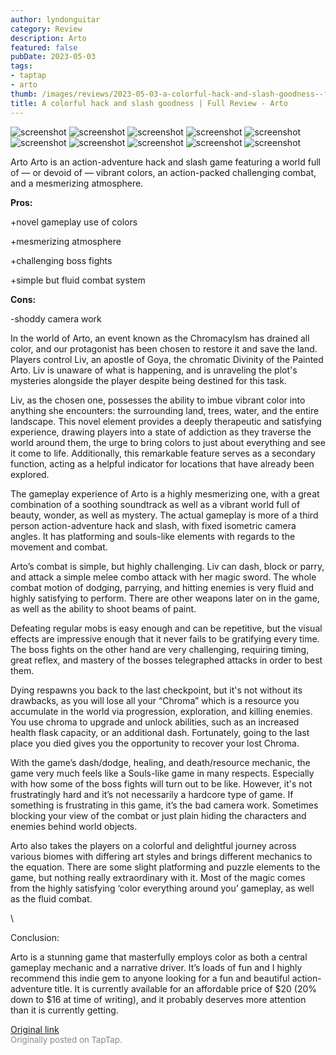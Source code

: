 ```yaml
---
author: lyndonguitar
category: Review
description: Arto
featured: false
pubDate: 2023-05-03
tags:
- taptap
- arto
thumb: /images/reviews/2023-05-03-a-colorful-hack-and-slash-goodness--full-review---arto-0.avif
title: A colorful hack and slash goodness | Full Review - Arto
---
```


<div class="gallery">
  <img src="/images/reviews/2023-05-03-a-colorful-hack-and-slash-goodness--full-review---arto-0.avif" alt="screenshot" />
  <img src="/images/reviews/2023-05-03-a-colorful-hack-and-slash-goodness--full-review---arto-1.avif" alt="screenshot" />
  <img src="/images/reviews/2023-05-03-a-colorful-hack-and-slash-goodness--full-review---arto-2.avif" alt="screenshot" />
  <img src="/images/reviews/2023-05-03-a-colorful-hack-and-slash-goodness--full-review---arto-3.avif" alt="screenshot" />
  <img src="/images/reviews/2023-05-03-a-colorful-hack-and-slash-goodness--full-review---arto-4.avif" alt="screenshot" />
  <img src="/images/reviews/2023-05-03-a-colorful-hack-and-slash-goodness--full-review---arto-5.avif" alt="screenshot" />
  <img src="/images/reviews/2023-05-03-a-colorful-hack-and-slash-goodness--full-review---arto-6.avif" alt="screenshot" />
  <img src="/images/reviews/2023-05-03-a-colorful-hack-and-slash-goodness--full-review---arto-7.avif" alt="screenshot" />
  <img src="/images/reviews/2023-05-03-a-colorful-hack-and-slash-goodness--full-review---arto-8.avif" alt="screenshot" />
  <img src="/images/reviews/2023-05-03-a-colorful-hack-and-slash-goodness--full-review---arto-9.avif" alt="screenshot" />
</div>

Arto
Arto is an action-adventure hack and slash game featuring a world full of — or devoid of — vibrant colors, an action-packed challenging combat, and a mesmerizing atmosphere.


**Pros:**


+novel gameplay use of colors

+mesmerizing atmosphere

+challenging boss fights

+simple but fluid combat system


**Cons:**


-shoddy camera work

In the world of Arto, an event known as the Chromacylsm has drained all color, and our protagonist has been chosen to restore it and save the land. Players control Liv, an apostle of Goya, the chromatic Divinity of the Painted Arto. Liv is unaware of what is happening, and is unraveling the plot's mysteries alongside the player despite being destined for this task.

Liv, as the chosen one, possesses the ability to imbue vibrant color into anything she encounters: the surrounding land, trees, water, and the entire landscape. This novel element provides a deeply therapeutic and satisfying experience, drawing players into a state of addiction as they traverse the world around them, the urge to bring colors to just about everything and see it come to life. Additionally, this remarkable feature serves as a secondary function, acting as a helpful indicator for locations that have already been explored.

The gameplay experience of Arto is a highly mesmerizing one, with a great combination of a soothing soundtrack as well as a vibrant world full of beauty, wonder, as well as mystery. The actual gameplay is more of a third person action-adventure hack and slash, with fixed isometric camera angles. It has platforming and souls-like elements with regards to the movement and combat.

Arto’s combat is simple, but highly challenging. Liv can dash, block or parry, and attack a simple melee combo attack with her magic sword. The whole combat motion of dodging, parrying, and hitting enemies is very fluid and highly satisfying to perform. There are other weapons later on in the game, as well as the ability to shoot beams of paint.

Defeating regular mobs is easy enough and can be repetitive, but the visual effects are impressive enough that it never fails to be gratifying every time.  The boss fights on the other hand are very challenging, requiring timing, great reflex, and mastery of the bosses telegraphed attacks in order to best them.

Dying respawns you back to the last checkpoint, but it's not without its drawbacks, as you will lose all your “Chroma” which is a resource you accumulate in the world via progression, exploration, and killing enemies. You use chroma to upgrade and unlock abilities, such as an increased health flask capacity, or an additional dash. Fortunately, going to the last place you died gives you the opportunity to recover your lost Chroma.

With the game’s dash/dodge, healing, and death/resource mechanic, the game very much feels like a Souls-like game in many respects. Especially with how some of the boss fights will turn out to be like. However, it's not frustratingly hard and it’s not necessarily a hardcore type of game. If something is frustrating in this game, it’s the bad camera work. Sometimes blocking your view of the combat or just plain hiding the characters and enemies behind world objects.

Arto also takes the players on a colorful and delightful journey across various biomes with differing art styles and brings different mechanics to the equation. There are some slight platforming and puzzle elements to the game, but nothing really extraordinary with it. Most of the magic comes from the highly satisfying ‘color everything around you’ gameplay, as well as the fluid combat.

\

Conclusion:

Arto is a stunning game that masterfully employs color as both a central gameplay mechanic and a narrative driver. It’s loads of fun and I highly recommend this indie gem to anyone looking for a fun and beautiful action-adventure title. It is currently available for an affordable price of $20 (20% down to $16 at time of writing), and it probably deserves more attention than it is currently getting.

[Original link](https://www.taptap.io/post/5322879)<br><span style="font-size: 0.95em; color: #888;">Originally posted on TapTap.</span>